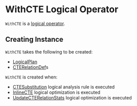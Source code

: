 # WithCTE Logical Operator

`WithCTE` is a [logical operator](LogicalPlan.md).

## Creating Instance

`WithCTE` takes the following to be created:

* <span id="plan"> [LogicalPlan](LogicalPlan.md)
* <span id="cteDefs"> [CTERelationDef](CTERelationDef.md)s

`WithCTE` is created when:

* [CTESubstitution](../logical-analysis-rules/CTESubstitution.md) logical analysis rule is executed
* [InlineCTE](../logical-optimizations/InlineCTE.md) logical optimization is executed
* [UpdateCTERelationStats](../logical-optimizations/UpdateCTERelationStats.md) logical optimization is executed
